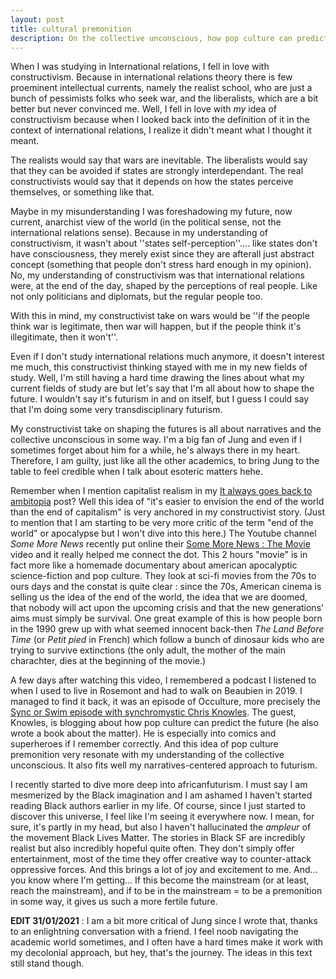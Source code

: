 ```yaml
---
layout: post
title: cultural premonition
description: On the collective unconscious, how pop culture can predict the future and africanfuturism.
---
```



When I was studying in International relations, I fell in love with constructivism. Because in international relations theory there is few proeminent intellectual currents, namely the realist school, who are just a bunch of pessimists folks who seek war, and the liberalists, which are a bit better but never convinced me. Well, I fell in love with _my_ idea of constructivism because when I looked back into the definition of it in the context of international relations, I realize it didn't meant what I thought it meant.

The realists would say that wars are inevitable. The liberalists would say that they can be avoided if states are strongly interdependant. The real constructivists would say that it depends on how the states perceive themselves, or something like that.

Maybe in my misunderstanding I was foreshadowing my future, now current, anarchist view of the world (in the political sense, not the international relations sense). Because in my understanding of constructivism, it wasn't about ''states self-perception''.... like states don't have consciousness, they merely exist since they are afterall just abstract concept (something that people don't stress hard enough in my opinion). No, my understanding of constructivism was that international relations were, at the end of the day, shaped by the perceptions of real people. Like not only politicians and diplomats, but the regular people too. 

With this in mind, my constructivist take on wars would be ''if the people think war is legitimate, then war will happen, but if the people think it's illegitimate, then it won't''. 

Even if I don't study international relations much anymore, it doesn't interest me much, this constructivist thinking stayed with me in my new fields of study. Well, I'm still having a hard time drawing the lines about what my current fields of study are but let's say that I'm all about how to shape the future. I wouldn't say it's futurism in and on itself, but I guess I could say that I'm doing some very transdisciplinary futurism. 

My constructivist take on shaping the futures is all about narratives and the collective unconscious in some way. I'm a big fan of Jung and even if I sometimes forget about him for a while, he's always there in my heart. Therefore, I am guilty, just like all the other academics, to bring Jung to the table to feel credible when I talk about esoteric matters hehe.

Remember when I mention capitalist realism in my [It always goes back to ambitopia](https://ravirer.com/2020/07/20/it-always-go-back-to-ambitopia/) post? Well this idea of "it's easier to envision the end of the world than the end of capitalism" is very anchored in my constructivist story. (Just to mention that I am starting to be very more critic of the term "end of the world" or apocalypse but I won't dive into this here.) The Youtube channel _Some More News_ recently put online their [Some More News : The Movie](https://www.youtube.com/watch?v=Yj-wc9qugGY&ab_channel=SomeMoreNews) video and it really helped me connect the dot. This 2 hours "movie" is in fact more like a homemade documentary about american apocalyptic science-fiction and pop culture. They look at sci-fi movies from the 70s to ours days and the constat is quite clear : since the 70s, American cinema is selling us the idea of the end of the world, the idea that we are doomed, that nobody will act upon the upcoming crisis and that the new generations' aims must simply be survival. One great example of this is how people born in the 1990 grew up with what seemed innocent back-then _The Land Before Time_ (or _Petit pied_ in French) which follow a bunch of dinosaur kids who are trying to survive extinctions (the only adult, the mother of the main charachter, dies at the beginning of the movie.)

A few days after watching this video, I remembered a podcast I listened to when I used to live in Rosemont and had to walk on Beaubien in 2019. I managed to find it back, it was an episode of Occulture, more precisely the [Sync or Swim episode with synchromystic Chris Knowles](https://www.occulturepodcast.com/archive/sync-or-swim-chris-knowles). The guest, Knowles, is blogging about how pop culture can predict the future (he also wrote a book about the matter). He is especially into comics and superheroes if I remember correctly. And this idea of pop culture premonition very resonate with my understanding of the collective unconscious. It also fits well my narratives-centered approach to futurism.

I recently started to dive more deep into africanfuturism. I must say I am mesmerized by the Black imagination and I am ashamed I haven't started reading Black authors earlier in my life. Of course, since I just started to discover this universe, I feel like I'm seeing it everywhere now. I mean, for sure, it's partly in my head, but also I haven't hallucinated the _ampleur_ of the movement Black Lives Matter. The stories in Black SF are incredibly realist but also incredibly hopeful quite often. They don't simply offer entertainment, most of the time they offer creative way to counter-attack oppressive forces. And this brings a lot of joy and excitement to me. And... you know where I'm getting... If this become the mainstream (or at least, reach the mainstream), and if to be in the mainstream = to be a premonition in some way, it gives us such a more fertile future. 


**EDIT 31/01/2021** : I am a bit more critical of Jung since I wrote that, thanks to an enlightning conversation with a friend. I feel noob navigating the academic world sometimes, and I often have a hard times make it work with my decolonial approach, but hey, that's the journey. The ideas in this text still stand though.  
